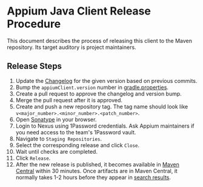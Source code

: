 # Appium Java Client Release Procedure

This document describes the process of releasing this client to the Maven repository.
Its target auditory is project maintainers.

## Release Steps

1. Update the [Changelog](../CHANGELOG.md) for the given version based on previous commits.
1. Bump the `appiumClient.version` number in [gradle.properties](../gradle.properties).
1. Create a pull request to approve the changelog and version bump.
1. Merge the pull request after it is approved.
1. Create and push a new repository tag. The tag name should look like 
  `v<major_number>.<minor_number>.<patch_number>`. 
1. Open [Sonatype](https://oss.sonatype.org/#welcome) in your browser.
1. Login to Nexus using 1Password credentials. Ask Appium maintainers
   if you need access to the team's 1Password vault.
1. Navigate to `Staging Repositories`. 
1. Select the corresponding release and click `Close`.
1. Wait until checks are completed.
1. Click `Release`.
1. After the new release is published, it becomes available in 
  [Maven Central](https://repo1.maven.org/maven2/io/appium/java-client/)
  within 30 minutes. Once artifacts are in Maven Central, it normally 
  takes 1-2 hours before they appear in 
  [search results](https://central.sonatype.com/artifact/io.appium/java-client).
